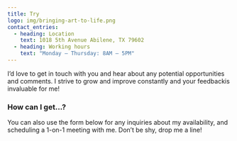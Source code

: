 ```yaml
---
title: Try
logo: img/bringing-art-to-life.png
contact_entries:
  - heading: Location
    text: 1018 5th Avenue Abilene, TX 79602
  - heading: Working hours
    text: "Monday – Thursday: 8AM – 5PM"
---
```


I’d love to get in touch with you and hear about any potential opportunities and comments. 
I strive to grow and improve constantly and your feedbackis invaluable for me!

<h3 class="f4 b lh-title mb2">How can I get…?</h3>

You can also use the form below for any inquiries about my availability, and scheduling a 1-on-1 meeting
with me. Don’t be shy, drop me a line!
